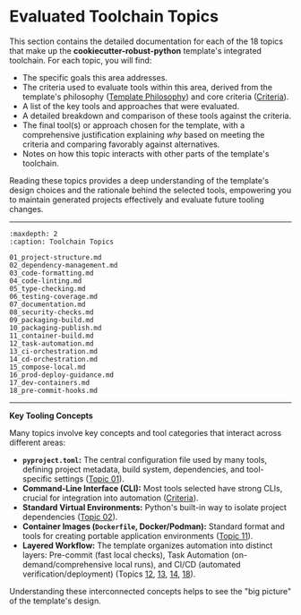 # Evaluated Toolchain Topics

This section contains the detailed documentation for each of the 18 topics that make up the **cookiecutter-robust-python** template's integrated toolchain. For each topic, you will find:

*   The specific goals this area addresses.
*   The criteria used to evaluate tools within this area, derived from the template's philosophy ([Template Philosophy](philosophy.md)) and core criteria ([Criteria](criteria.md)).
*   A list of the key tools and approaches that were evaluated.
*   A detailed breakdown and comparison of these tools against the criteria.
*   The final tool(s) or approach chosen for the template, with a comprehensive justification explaining *why* based on meeting the criteria and comparing favorably against alternatives.
*   Notes on how this topic interacts with other parts of the template's toolchain.

Reading these topics provides a deep understanding of the template's design choices and the rationale behind the selected tools, empowering you to maintain generated projects effectively and evaluate future tooling changes.

---

```{toctree}
:maxdepth: 2
:caption: Toolchain Topics

01_project-structure.md
02_dependency-management.md
03_code-formatting.md
04_code-linting.md
05_type-checking.md
06_testing-coverage.md
07_documentation.md
08_security-checks.md
09_packaging-build.md
10_packaging-publish.md
11_container-build.md
12_task-automation.md
13_ci-orchestration.md
14_cd-orchestration.md
15_compose-local.md
16_prod-deploy-guidance.md
17_dev-containers.md
18_pre-commit-hooks.md
```
---

**Key Tooling Concepts**

Many topics involve key concepts and tool categories that interact across different areas:

*   **`pyproject.toml`:** The central configuration file used by many tools, defining project metadata, build system, dependencies, and tool-specific settings ([Topic 01](01_project-structure.md)).
*   **Command-Line Interface (CLI):** Most tools selected have strong CLIs, crucial for integration into automation ([Criteria](criteria.md)).
*   **Standard Virtual Environments:** Python's built-in way to isolate project dependencies ([Topic 02](02_dependency-management.md)).
*   **Container Images (`Dockerfile`, Docker/Podman):** Standard format and tools for creating portable application environments ([Topic 11](11_container-build.md)).
*   **Layered Workflow:** The template organizes automation into distinct layers: Pre-commit (fast local checks), Task Automation (on-demand/comprehensive local runs), and CI/CD (automated verification/deployment) (Topics [12](12_task-automation.md), [13](13_ci-orchestration.md), [14](14_cd-orchestration.md), [18](18_pre-commit-hooks.md)).

Understanding these interconnected concepts helps to see the "big picture" of the template's design.
